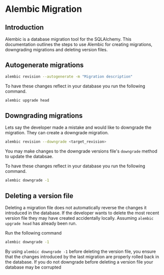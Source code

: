 # Alembic Migration

## Introduction
Alembic is a database migration tool for the SQLAlchemy. This documentation outlines the steps to use Alembic for creating migrations, downgrading migrations and deleting version files. 



## Autogenerate migrations

```bash
alembic revision --autogenerate -m "Migration description"
```

To have these changes reflect in your database you run the following command.

```bash
alembic upgrade head
```


## Downgrading migrations

Lets say the developer made a mistake and would like to downgrade the migration. 
They can create a downgrade migration.

```bash
alembic revision --downgrade <target_revision>
```
You may make changes to the downgrade versions file's `downgrade` method to update the databsae. 

To have these changes reflect in your database you run the following command.

```bash
alembic downgrade -1
```

## Deleting a version file

Deleting a migration file does not automatically reverse the changes it introduced in the database. If the developer wants to delete the most recent version file they may have created accidentally locally.
Assuming `alembic upgrade head` has already been run.

Run the following command
```bash 
alembic downgrade -1 
```
By using `alembic downgrade -1` before deleting the version file, you ensure that the changes introduced by the last migration are properly rolled back in the database. If you do not downgrade before deleting a version file your database may be corrupted 